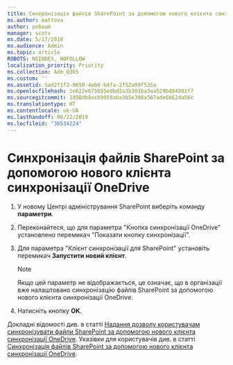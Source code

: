 ```yaml
---
title: Синхронізація файлів SharePoint за допомогою нового клієнта синхронізації OneDrive
ms.author: matteva
author: pebaum
manager: scotv
ms.date: 5/17/2018
ms.audience: Admin
ms.topic: article
ROBOTS: NOINDEX, NOFOLLOW
localization_priority: Priority
ms.collection: Adm_O365
ms.custom: ''
ms.assetid: 5ad2f1f2-9650-4eb0-b4fa-2f52a09f535a
ms.openlocfilehash: 1e622e675b55edbd2a3b381ba3aa529bd84902f7
ms.sourcegitcommit: 1d98db8acb9959aba3b5e308a567ade6b62da56c
ms.translationtype: HT
ms.contentlocale: uk-UA
ms.lasthandoff: 08/22/2019
ms.locfileid: "36534224"
---
```

# <a name="sync-sharepoint-files-with-the-new-onedrive-sync-client"></a>Синхронізація файлів SharePoint за допомогою нового клієнта синхронізації OneDrive

1. У новому Центрі адміністрування SharePoint виберіть команду **параметри**.
    
2. Переконайтеся, що для параметра "Кнопка синхронізації OneDrive" установлено перемикач "Показати кнопку синхронізації".
    
3. Для параметра "Клієнт синхронізації для SharePoint" установіть перемикач **Запустити новий клієнт**.
    
    > [!NOTE]
    > Якщо цей параметр не відображається, це означає, що в організації вже налаштовано синхронізацію файлів SharePoint за допомогою нового клієнта синхронізації OneDrive. 
  
4. Натисніть кнопку **OK**.
    
Докладні відомості див. в статті [Надання дозволу користувачам синхронізувати файли SharePoint за допомогою нового клієнта синхронізації OneDrive](https://go.microsoft.com/fwlink/?linkid=866433). Указівки для користувачів див. в статті [Синхронізація файлів SharePoint за допомогою нового клієнта синхронізації OneDrive](https://go.microsoft.com/fwlink/?linkid=866427).
  

